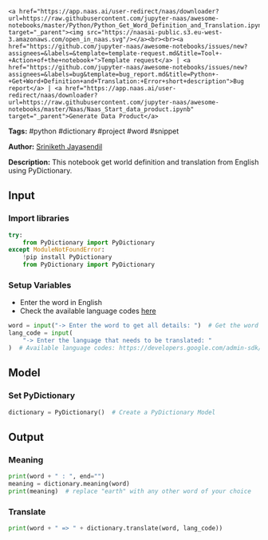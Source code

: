     <a href="https://app.naas.ai/user-redirect/naas/downloader?url=https://raw.githubusercontent.com/jupyter-naas/awesome-notebooks/master/Python/Python_Get_Word_Definition_and_Translation.ipynb" target="_parent"><img src="https://naasai-public.s3.eu-west-3.amazonaws.com/open_in_naas.svg"/></a><br><br><a href="https://github.com/jupyter-naas/awesome-notebooks/issues/new?assignees=&labels=&template=template-request.md&title=Tool+-+Action+of+the+notebook+">Template request</a> | <a href="https://github.com/jupyter-naas/awesome-notebooks/issues/new?assignees=&labels=bug&template=bug_report.md&title=Python+-+Get+Word+Definition+and+Translation:+Error+short+description">Bug report</a> | <a href="https://app.naas.ai/user-redirect/naas/downloader?url=https://raw.githubusercontent.com/jupyter-naas/awesome-notebooks/master/Naas/Naas_Start_data_product.ipynb" target="_parent">Generate Data Product</a>

**Tags:** #python #dictionary #project #word #snippet

**Author:** [Sriniketh Jayasendil](https://twitter.com/srini047/)

**Description:** This notebook get world definition and translation from English using PyDictionary.

## Input

### Import libraries


```python
try:
    from PyDictionary import PyDictionary
except ModuleNotFoundError:
    !pip install PyDictionary
    from PyDictionary import PyDictionary
```

### Setup Variables
- Enter the word in English
- Check the available language codes [here](https://developers.google.com/admin-sdk/directory/v1/languages)


```python
word = input("-> Enter the word to get all details: ")  # Get the word from the user
lang_code = input(
    "-> Enter the language that needs to be translated: "
)  # Available language codes: https://developers.google.com/admin-sdk/directory/v1/languages [EN, FR, ES]
```

## Model

### Set PyDictionary


```python
dictionary = PyDictionary()  # Create a PyDictionary Model
```

## Output

### Meaning


```python
print(word + " : ", end="")
meaning = dictionary.meaning(word)
print(meaning)  # replace "earth" with any other word of your choice
```

### Translate


```python
print(word + " => " + dictionary.translate(word, lang_code))
```
